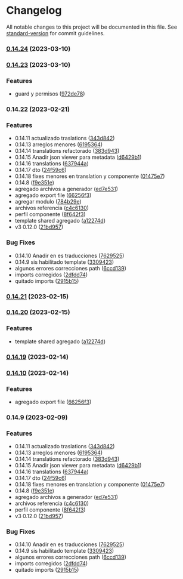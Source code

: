 # Changelog

All notable changes to this project will be documented in this file. See [standard-version](https://github.com/conventional-changelog/standard-version) for commit guidelines.

### [0.14.24](https://github.com/adrianeguez/man-lab-yo-nest/compare/v0.14.23...v0.14.24) (2023-03-10)

### [0.14.23](https://github.com/adrianeguez/man-lab-yo-nest/compare/v0.14.22...v0.14.23) (2023-03-10)


### Features

* guard y permisos ([972de78](https://github.com/adrianeguez/man-lab-yo-nest/commit/972de78d7a14a62b5f852e5d04e9017b653cbf99))

### 0.14.22 (2023-02-21)


### Features

* 0.14.11 actualizado traslations ([343d842](https://github.com/adrianeguez/man-lab-yo-nest/commit/343d8420d5eaf970bc8ca669aacbc42708870c0a))
* 0.14.13 arreglos menores ([6195364](https://github.com/adrianeguez/man-lab-yo-nest/commit/6195364164904d7f28a2693a2aa360fb4eb33599))
* 0.14.14 translations refactorado ([383d943](https://github.com/adrianeguez/man-lab-yo-nest/commit/383d943c0931337430f43bfbb7a8e1a451e30d11))
* 0.14.15 Anadir json viewer para metadata ([d6429b1](https://github.com/adrianeguez/man-lab-yo-nest/commit/d6429b11cba3595e7fc4b7f3798ab3344dfb24b9))
* 0.14.16 translations ([637944a](https://github.com/adrianeguez/man-lab-yo-nest/commit/637944a561d950b797ad192b39269828f90e5832))
* 0.14.17 dto ([24f59c6](https://github.com/adrianeguez/man-lab-yo-nest/commit/24f59c6506a5024a99c6c20ac17b05011d2aeb34))
* 0.14.18 fixes menores en translation y componente ([01475e7](https://github.com/adrianeguez/man-lab-yo-nest/commit/01475e795d9a7290902cf07afc8f4c2b316b3084))
* 0.14.8 ([f9e351e](https://github.com/adrianeguez/man-lab-yo-nest/commit/f9e351e4bdfdb363b5c71e02810ceb7defee1af6))
* agregado archivos a generador ([ed7e531](https://github.com/adrianeguez/man-lab-yo-nest/commit/ed7e5314b5ef5298c2d7a45a273a8675f476f948))
* agregado export file ([66256f3](https://github.com/adrianeguez/man-lab-yo-nest/commit/66256f35702f249937c6f517dd50add9ec1d4145))
* agregar modulo ([784b29e](https://github.com/adrianeguez/man-lab-yo-nest/commit/784b29e1df137774eb4b5bde3e6cc8ad49ec4be7))
* archivos referencia ([c4c6130](https://github.com/adrianeguez/man-lab-yo-nest/commit/c4c6130841dd42ad6e80a1f2f3c647b024ee4f13))
* perfil componente  ([8f642f3](https://github.com/adrianeguez/man-lab-yo-nest/commit/8f642f31ae258e0d19686704ba947872c9072a3e))
* template shared agregado ([a12274d](https://github.com/adrianeguez/man-lab-yo-nest/commit/a12274deb9747ff881cad68c930c7b967257d690))
* v3 0.12.0 ([21bd957](https://github.com/adrianeguez/man-lab-yo-nest/commit/21bd95782036446ebb8ce9bf57054ef55716571e))


### Bug Fixes

* 0.14.10  Anadir en es traducciones ([7629525](https://github.com/adrianeguez/man-lab-yo-nest/commit/7629525a9098abf56acfaf7ccff1084213ca256c))
* 0.14.9 sis habilitado template ([3309423](https://github.com/adrianeguez/man-lab-yo-nest/commit/3309423d848f5ae6c2103162668f902b25222f9a))
* algunos errores correcciones path ([6ccd139](https://github.com/adrianeguez/man-lab-yo-nest/commit/6ccd13994618eb5b281f7d4b11a50c55951e00ce))
* imports corregidos ([2dfdd74](https://github.com/adrianeguez/man-lab-yo-nest/commit/2dfdd74ff6798f9b5cb925d135052c97d730c5f6))
* quitado imports ([2915b15](https://github.com/adrianeguez/man-lab-yo-nest/commit/2915b15b2dd8275c6b8578bc6f825bb14b14aa00))

### [0.14.21](https://github.com/adrianeguez/man-lab-yo-nest/compare/v0.14.20...v0.14.21) (2023-02-15)

### [0.14.20](https://github.com/adrianeguez/man-lab-yo-nest/compare/v0.14.19...v0.14.20) (2023-02-15)


### Features

* template shared agregado ([a12274d](https://github.com/adrianeguez/man-lab-yo-nest/commit/a12274deb9747ff881cad68c930c7b967257d690))

### [0.14.19](https://github.com/adrianeguez/man-lab-yo-nest/compare/v0.14.10...v0.14.19) (2023-02-14)

### [0.14.10](https://github.com/adrianeguez/man-lab-yo-nest/compare/v0.14.9...v0.14.10) (2023-02-14)


### Features

* agregado export file ([66256f3](https://github.com/adrianeguez/man-lab-yo-nest/commit/66256f35702f249937c6f517dd50add9ec1d4145))

### 0.14.9 (2023-02-09)


### Features

* 0.14.11 actualizado traslations ([343d842](https://github.com/adrianeguez/man-lab-yo-nest/commit/343d8420d5eaf970bc8ca669aacbc42708870c0a))
* 0.14.13 arreglos menores ([6195364](https://github.com/adrianeguez/man-lab-yo-nest/commit/6195364164904d7f28a2693a2aa360fb4eb33599))
* 0.14.14 translations refactorado ([383d943](https://github.com/adrianeguez/man-lab-yo-nest/commit/383d943c0931337430f43bfbb7a8e1a451e30d11))
* 0.14.15 Anadir json viewer para metadata ([d6429b1](https://github.com/adrianeguez/man-lab-yo-nest/commit/d6429b11cba3595e7fc4b7f3798ab3344dfb24b9))
* 0.14.16 translations ([637944a](https://github.com/adrianeguez/man-lab-yo-nest/commit/637944a561d950b797ad192b39269828f90e5832))
* 0.14.17 dto ([24f59c6](https://github.com/adrianeguez/man-lab-yo-nest/commit/24f59c6506a5024a99c6c20ac17b05011d2aeb34))
* 0.14.18 fixes menores en translation y componente ([01475e7](https://github.com/adrianeguez/man-lab-yo-nest/commit/01475e795d9a7290902cf07afc8f4c2b316b3084))
* 0.14.8 ([f9e351e](https://github.com/adrianeguez/man-lab-yo-nest/commit/f9e351e4bdfdb363b5c71e02810ceb7defee1af6))
* agregado archivos a generador ([ed7e531](https://github.com/adrianeguez/man-lab-yo-nest/commit/ed7e5314b5ef5298c2d7a45a273a8675f476f948))
* archivos referencia ([c4c6130](https://github.com/adrianeguez/man-lab-yo-nest/commit/c4c6130841dd42ad6e80a1f2f3c647b024ee4f13))
* perfil componente  ([8f642f3](https://github.com/adrianeguez/man-lab-yo-nest/commit/8f642f31ae258e0d19686704ba947872c9072a3e))
* v3 0.12.0 ([21bd957](https://github.com/adrianeguez/man-lab-yo-nest/commit/21bd95782036446ebb8ce9bf57054ef55716571e))


### Bug Fixes

* 0.14.10  Anadir en es traducciones ([7629525](https://github.com/adrianeguez/man-lab-yo-nest/commit/7629525a9098abf56acfaf7ccff1084213ca256c))
* 0.14.9 sis habilitado template ([3309423](https://github.com/adrianeguez/man-lab-yo-nest/commit/3309423d848f5ae6c2103162668f902b25222f9a))
* algunos errores correcciones path ([6ccd139](https://github.com/adrianeguez/man-lab-yo-nest/commit/6ccd13994618eb5b281f7d4b11a50c55951e00ce))
* imports corregidos ([2dfdd74](https://github.com/adrianeguez/man-lab-yo-nest/commit/2dfdd74ff6798f9b5cb925d135052c97d730c5f6))
* quitado imports ([2915b15](https://github.com/adrianeguez/man-lab-yo-nest/commit/2915b15b2dd8275c6b8578bc6f825bb14b14aa00))
